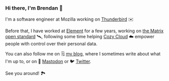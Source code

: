 ### Hi there, I'm Brendan 👋

I'm a software engineer at Mozilla working on [Thunderbird](https://www.thunderbird.net) ✉️

Before that, I have worked at [Element](https://element.io/) for a few years, working on [the Matrix open standard](https://matrix.org/) 🛰️, following some time helping [Cozy Cloud](https://cozy.io) ☁️ empower people with control over their personal data.

You can also follow me on 🗒️ [my blog](https://brendan.abolivier.bzh/), where I sometimes write about what I'm up to, or on 🐘 <a href="https://mastodon.social/@babolivier" rel="me">Mastodon</a> or 🐦️ [Twitter](https://twitter.com/BrenAbolivier).

See you around! 🏞️
